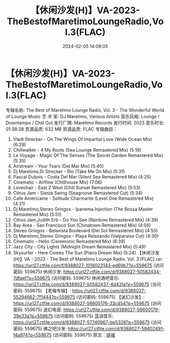﻿---
title: 【休闲沙发(H)】VA-2023-TheBestofMaretimoLoungeRadio,Vol.3(FLAC)
date: 2024-02-05 14:08:05
categories: 古典音乐、新世纪、纯音雅乐
tags: 纯音雅乐
---
# 【休闲沙发(H)】VA-2023-TheBestofMaretimoLoungeRadio,Vol.3(FLAC)

专辑名称: The Best of Maretimo Lounge Radio,
Vol. 3 - The Wonderful World of Lounge Music
艺 术 家: DJ Maretimo, Various Artists
音乐风格: Lounge / Downtempo / Chill Out
发行厂牌: Maretimo Records
发行时间: 2023
音乐时长: 01:38:38
资源品质: 632 MB
资源品质: FLAC
专辑曲目：
01. Vladi Strecker - On The Wings Of Impartial Love (Wide Ocean
Mix) (6:29)
02. Chillwalker - 4 My Roots (Sea Lounge Remastered Mix)
(5:19)
03. Le Voyage - Magic Of The Senses (The Secret Garden
Remastered Mix) (5:35)
04. Airstream - Your Tears (Del Mar Mix) (5:40)
05. Dj Maretimo,Di Strecker - Rio (Take Me On Mix) (5:31)
06. Pascal Dubois - Costa Del Mar (Silent Sea Remastered Mix)
(4:25)
07. Cinematic - Airflow (Chillhouse Mix) (7:06)
08. Lovechair - East 2 West (Chill Sunset Remastered Mix)
(5:53)
09. Citrus Jam - Siesta Swing (Seagroove Remastered Cut)
(5:34)
10. Cafe Americaine - Solitude Charmante (Level One Remastered
Mix) (4:21)
11. Dj Maretimo,Stereo Gringos - Ipanema Injection (The Bossa
Master Remastered Mix) (5:51)
12. Citrus Jam,Judith Erb - Do You See (Rainbow Remastered Mix)
(4:39)
13. Bay Area - San Francisco Sun (Chinatown Remastered Mix)
(4:56)
14. Stereo Gringos - Belavista Boulevard (Del Sol Remastered
Mix) (4:55)
15. Dj Maretimo,Stereo Gringos - Playa Relaxando (Valparaiso
Cut) (4:30)
16. Cinematic - Hello (Ceremonic Remastered Mix) (6:39)
17. Jazz City - City Lights (Midnight Dream Remastered Mix)
(5:49)
18. Skysurfer - Here Comes The Sun (Piano Dream Mix) (5:24)
【休闲沙发(H)】VA - 2023 - The Best of Maretimo Lounge Radio, Vol. 3
(FLAC).rar: https://url27.ctfile.com/f/9388027-1018023143-ed69b7?p=559675
(访问密码: 559675)
休闲沙发: https://url27.ctfile.com/d/9388027-50582434-7dfaef?p=559675
(访问密码: 559675)
休闲酒吧音乐: https://url27.ctfile.com/d/9388027-50582437-4d42fa?p=559675
(访问密码: 559675)
【老梅专辑】: https://url27.ctfile.com/d/9388027-55294662-7f1444?p=559675
(访问密码: 559675)
【迷幻沙发】: https://url27.ctfile.com/d/9388027-56600176-33c454?p=559675
(访问密码: 559675)
迷幻电音: https://url27.ctfile.com/d/9388027-56600179-39e33a?p=559675
(访问密码: 559675)
蓝调音乐: https://url27.ctfile.com/d/9388027-57740967-be5328?p=559675
(访问密码: 559675)
佛之吧沙发: https://url27.ctfile.com/d/9388027-59402491-f4a974?p=559675
(访问密码: 559675)
原文：[链接](https://blog.sina.com.cn/s/blog_1647c7e76010314e0.html)